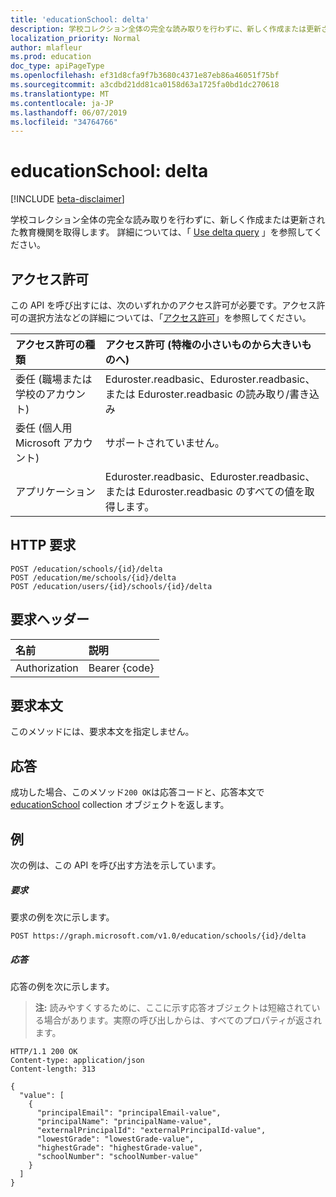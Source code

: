 ```yaml
---
title: 'educationSchool: delta'
description: 学校コレクション全体の完全な読み取りを行わずに、新しく作成または更新された教育機関を取得します。
localization_priority: Normal
author: mlafleur
ms.prod: education
doc_type: apiPageType
ms.openlocfilehash: ef31d8cfa9f7b3680c4371e87eb86a46051f75bf
ms.sourcegitcommit: a3cdbd21dd81ca0158d63a1725fa0bd1dc270618
ms.translationtype: MT
ms.contentlocale: ja-JP
ms.lasthandoff: 06/07/2019
ms.locfileid: "34764766"
---
```

# <a name="educationschool-delta"></a>educationSchool: delta

[!INCLUDE [beta-disclaimer](../../includes/beta-disclaimer.md)]

学校コレクション全体の完全な読み取りを行わずに、新しく作成または更新された教育機関を取得します。 詳細については、「 [Use delta query](/graph/delta-query-overview) 」を参照してください。

## <a name="permissions"></a>アクセス許可

この API を呼び出すには、次のいずれかのアクセス許可が必要です。アクセス許可の選択方法などの詳細については、「[アクセス許可](/graph/permissions-reference)」を参照してください。

| アクセス許可の種類                        | アクセス許可 (特権の小さいものから大きいものへ)                              |
| :------------------------------------- | :----------------------------------------------------------------------- |
| 委任 (職場または学校のアカウント)     | Eduroster.readbasic、Eduroster.readbasic、または Eduroster.readbasic の読み取り/書き込み              |
| 委任 (個人用 Microsoft アカウント) | サポートされていません。                                                           |
| アプリケーション                            | Eduroster.readbasic、Eduroster.readbasic、または Eduroster.readbasic のすべての値を取得します。 |

## <a name="http-request"></a>HTTP 要求

<!-- { "blockType": "ignored" } -->

```http
POST /education/schools/{id}/delta
POST /education/me/schools/{id}/delta
POST /education/users/{id}/schools/{id}/delta

```

## <a name="request-headers"></a>要求ヘッダー

| 名前          | 説明   |
| :------------ | :------------ |
| Authorization | Bearer {code} |

## <a name="request-body"></a>要求本文

このメソッドには、要求本文を指定しません。

## <a name="response"></a>応答

成功した場合、このメソッド`200 OK`は応答コードと、応答本文で[educationSchool](../resources/educationschool.md) collection オブジェクトを返します。

## <a name="example"></a>例

次の例は、この API を呼び出す方法を示しています。

##### <a name="request"></a>要求

要求の例を次に示します。

<!-- {
  "blockType": "request",
  "name": "educationschool_delta"
}-->

```http
POST https://graph.microsoft.com/v1.0/education/schools/{id}/delta
```

##### <a name="response"></a>応答

応答の例を次に示します。 

>**注:** 読みやすくするために、ここに示す応答オブジェクトは短縮されている場合があります。実際の呼び出しからは、すべてのプロパティが返されます。

<!-- {
  "blockType": "response",
  "truncated": true,
  "@odata.type": "microsoft.graph.educationSchool",
  "isCollection": true
} -->

```http
HTTP/1.1 200 OK
Content-type: application/json
Content-length: 313

{
  "value": [
    {
      "principalEmail": "principalEmail-value",
      "principalName": "principalName-value",
      "externalPrincipalId": "externalPrincipalId-value",
      "lowestGrade": "lowestGrade-value",
      "highestGrade": "highestGrade-value",
      "schoolNumber": "schoolNumber-value"
    }
  ]
}
```

<!-- uuid: 8fcb5dbc-d5aa-4681-8e31-b001d5168d79
2015-10-25 14:57:30 UTC -->
<!-- {
  "type": "#page.annotation",
  "description": "educationSchool: delta",
  "keywords": "",
  "section": "documentation",
  "tocPath": ""
}-->
